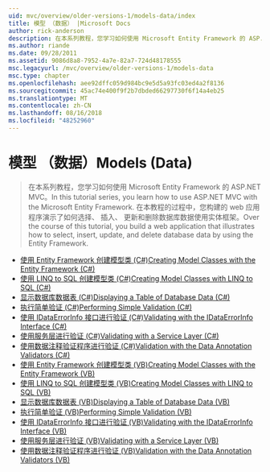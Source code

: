 ```yaml
---
uid: mvc/overview/older-versions-1/models-data/index
title: 模型 （数据） |Microsoft Docs
author: rick-anderson
description: 在本系列教程，您学习如何使用 Microsoft Entity Framework 的 ASP.NET MVC。 在本教程的过程中，您构建 web 应用程序...
ms.author: riande
ms.date: 09/28/2011
ms.assetid: 9086d8a8-7952-4a7e-82a7-724d48178555
msc.legacyurl: /mvc/overview/older-versions-1/models-data
msc.type: chapter
ms.openlocfilehash: aee92dffc059d984bc9e5d5a93fc03ed4a2f8136
ms.sourcegitcommit: 45ac74e400f9f2b7dbded66297730f6f14a4eb25
ms.translationtype: MT
ms.contentlocale: zh-CN
ms.lasthandoff: 08/16/2018
ms.locfileid: "48252960"
---
```

<a name="models-data"></a><span data-ttu-id="544a4-104">模型 （数据）</span><span class="sxs-lookup"><span data-stu-id="544a4-104">Models (Data)</span></span>
====================
> <span data-ttu-id="544a4-105">在本系列教程，您学习如何使用 Microsoft Entity Framework 的 ASP.NET MVC。</span><span class="sxs-lookup"><span data-stu-id="544a4-105">In this tutorial series, you learn how to use ASP.NET MVC with the Microsoft Entity Framework.</span></span> <span data-ttu-id="544a4-106">在本教程的过程中，您构建的 web 应用程序演示了如何选择、 插入、 更新和删除数据库数据使用实体框架。</span><span class="sxs-lookup"><span data-stu-id="544a4-106">Over the course of this tutorial, you build a web application that illustrates how to select, insert, update, and delete database data by using the Entity Framework.</span></span>


- [<span data-ttu-id="544a4-107">使用 Entity Framework 创建模型类 (C#)</span><span class="sxs-lookup"><span data-stu-id="544a4-107">Creating Model Classes with the Entity Framework (C#)</span></span>](creating-model-classes-with-the-entity-framework-cs.md)
- [<span data-ttu-id="544a4-108">使用 LINQ to SQL 创建模型类 (C#)</span><span class="sxs-lookup"><span data-stu-id="544a4-108">Creating Model Classes with LINQ to SQL (C#)</span></span>](creating-model-classes-with-linq-to-sql-cs.md)
- [<span data-ttu-id="544a4-109">显示数据库数据表 (C#)</span><span class="sxs-lookup"><span data-stu-id="544a4-109">Displaying a Table of Database Data (C#)</span></span>](displaying-a-table-of-database-data-cs.md)
- [<span data-ttu-id="544a4-110">执行简单验证 (C#)</span><span class="sxs-lookup"><span data-stu-id="544a4-110">Performing Simple Validation (C#)</span></span>](performing-simple-validation-cs.md)
- [<span data-ttu-id="544a4-111">使用 IDataErrorInfo 接口进行验证 (C#)</span><span class="sxs-lookup"><span data-stu-id="544a4-111">Validating with the IDataErrorInfo Interface (C#)</span></span>](validating-with-the-idataerrorinfo-interface-cs.md)
- [<span data-ttu-id="544a4-112">使用服务层进行验证 (C#)</span><span class="sxs-lookup"><span data-stu-id="544a4-112">Validating with a Service Layer (C#)</span></span>](validating-with-a-service-layer-cs.md)
- [<span data-ttu-id="544a4-113">使用数据注释验证程序进行验证 (C#)</span><span class="sxs-lookup"><span data-stu-id="544a4-113">Validation with the Data Annotation Validators (C#)</span></span>](validation-with-the-data-annotation-validators-cs.md)
- [<span data-ttu-id="544a4-114">使用 Entity Framework 创建模型类 (VB)</span><span class="sxs-lookup"><span data-stu-id="544a4-114">Creating Model Classes with the Entity Framework (VB)</span></span>](creating-model-classes-with-the-entity-framework-vb.md)
- [<span data-ttu-id="544a4-115">使用 LINQ to SQL 创建模型类 (VB)</span><span class="sxs-lookup"><span data-stu-id="544a4-115">Creating Model Classes with LINQ to SQL (VB)</span></span>](creating-model-classes-with-linq-to-sql-vb.md)
- [<span data-ttu-id="544a4-116">显示数据库数据表 (VB)</span><span class="sxs-lookup"><span data-stu-id="544a4-116">Displaying a Table of Database Data (VB)</span></span>](displaying-a-table-of-database-data-vb.md)
- [<span data-ttu-id="544a4-117">执行简单验证 (VB)</span><span class="sxs-lookup"><span data-stu-id="544a4-117">Performing Simple Validation (VB)</span></span>](performing-simple-validation-vb.md)
- [<span data-ttu-id="544a4-118">使用 IDataErrorInfo 接口进行验证 (VB)</span><span class="sxs-lookup"><span data-stu-id="544a4-118">Validating with the IDataErrorInfo Interface (VB)</span></span>](validating-with-the-idataerrorinfo-interface-vb.md)
- [<span data-ttu-id="544a4-119">使用服务层进行验证 (VB)</span><span class="sxs-lookup"><span data-stu-id="544a4-119">Validating with a Service Layer (VB)</span></span>](validating-with-a-service-layer-vb.md)
- [<span data-ttu-id="544a4-120">使用数据注释验证程序进行验证 (VB)</span><span class="sxs-lookup"><span data-stu-id="544a4-120">Validation with the Data Annotation Validators (VB)</span></span>](validation-with-the-data-annotation-validators-vb.md)

